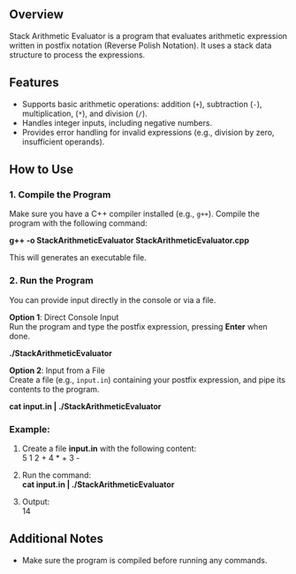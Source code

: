 ## Overview
Stack Arithmetic Evaluator is a program that evaluates arithmetic expression written in postfix notation (Reverse Polish Notation). It uses a stack data structure to process the expressions.

## Features
- Supports basic arithmetic operations: addition (`+`), subtraction (`-`), multiplication, (`*`), and division (`/`).
- Handles integer inputs, including negative numbers.
- Provides error handling for invalid expressions (e.g., division by zero, insufficient operands).

## How to Use
### 1. Compile the Program  
Make sure you have a C++ compiler installed (e.g., `g++`). Compile the program with the following command:  

**g++ -o StackArithmeticEvaluator StackArithmeticEvaluator.cpp**  

This will generates an executable file.

### 2. Run the Program  
You can provide input directly in the console or via a file.  

**Option 1**: Direct Console Input  
Run the program and type the postfix expression, pressing **Enter** when done.    

**./StackArithmeticEvaluator**  

**Option 2**: Input from a File  
Create a file (e.g., `input.in`) containing your postfix expression, and pipe its contents to the program.  

**cat input.in | ./StackArithmeticEvaluator**  

### Example:  
1. Create a file **input.in** with the following content:  
5 1 2 + 4 * + 3 -  

2. Run the command:  
**cat input.in | ./StackArithmeticEvaluator**

3. Output:  
14

## Additional Notes
- Make sure the program is compiled before running any commands.